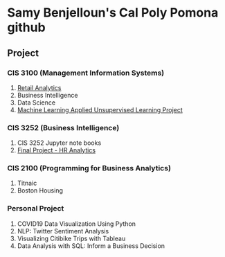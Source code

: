# Samy Benjelloun's Cal Poly Pomona github
## Project
### CIS 3100 (Management Information Systems)
1. [Retail Analytics](Samy_Benjelloun_Project_5_6,_3100_ulta_quartiles.ipynb)
2. Business Intelligence
3. Data Science
4. [Machine Learning Applied Unsupervised Learning Project](Samy_Benjelloun_commodity_clusters+plotly.ipynb)

### CIS 3252 (Business Intelligence)
1. CIS 3252 Jupyter note books
2. [Final Project - HR Analytics](Final_Project_Benjelloun_Samy.ipynb)

### CIS 2100 (Programming for Business Analytics)
1. Titnaic
2. Boston Housing

### Personal Project 
1. COVID19 Data Visualization Using Python
2. NLP: Twitter Sentiment Analysis
3. Visualizing Citibike Trips with Tableau
4. Data Analysis with SQL: Inform a Business Decision
